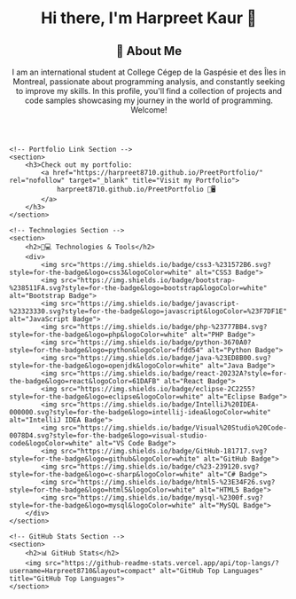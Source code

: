 <!DOCTYPE html>
<html lang="en">
<head>
    <meta charset="UTF-8">
    <meta name="viewport" content="width=device-width, initial-scale=1.0">
    <meta name="description" content="Harpreet Kaur's Portfolio - Showcasing projects, technologies, and programming skills.">
    <title>Harpreet Kaur's Portfolio</title>
</head>
<body>
    <!-- About Me Section -->
    <header>
        <h1>Hi there, I'm Harpreet Kaur 👋</h1>
        <h2>💼 About Me</h2>
        <p>
            I am an international student at College Cégep de la Gaspésie et des Îles in Montreal, passionate about programming analysis, and constantly seeking to improve my skills. 
            In this profile, you'll find a collection of projects and code samples showcasing my journey in the world of programming. Welcome!
        </p>
 </header>

    <!-- Portfolio Link Section -->
    <section>
        <h3>Check out my portfolio: 
            <a href="https://harpreet8710.github.io/PreetPortfolio/" rel="nofollow" target="_blank" title="Visit my Portfolio">
                harpreet8710.github.io/PreetPortfolio 🌟🖥️
            </a>
        </h3>
    </section>

    <!-- Technologies Section -->
    <section>
        <h2>🚀💻 Technologies & Tools</h2>
        <div>
            <img src="https://img.shields.io/badge/css3-%231572B6.svg?style=for-the-badge&logo=css3&logoColor=white" alt="CSS3 Badge">
            <img src="https://img.shields.io/badge/bootstrap-%238511FA.svg?style=for-the-badge&logo=bootstrap&logoColor=white" alt="Bootstrap Badge">
            <img src="https://img.shields.io/badge/javascript-%23323330.svg?style=for-the-badge&logo=javascript&logoColor=%23F7DF1E" alt="JavaScript Badge">
            <img src="https://img.shields.io/badge/php-%23777BB4.svg?style=for-the-badge&logo=php&logoColor=white" alt="PHP Badge">
            <img src="https://img.shields.io/badge/python-3670A0?style=for-the-badge&logo=python&logoColor=ffdd54" alt="Python Badge">
            <img src="https://img.shields.io/badge/java-%23ED8B00.svg?style=for-the-badge&logo=openjdk&logoColor=white" alt="Java Badge">
            <img src="https://img.shields.io/badge/react-20232A?style=for-the-badge&logo=react&logoColor=61DAFB" alt="React Badge">
            <img src="https://img.shields.io/badge/eclipse-2C2255?style=for-the-badge&logo=eclipse&logoColor=white" alt="Eclipse Badge">
            <img src="https://img.shields.io/badge/IntelliJ%20IDEA-000000.svg?style=for-the-badge&logo=intellij-idea&logoColor=white" alt="IntelliJ IDEA Badge">
            <img src="https://img.shields.io/badge/Visual%20Studio%20Code-0078D4.svg?style=for-the-badge&logo=visual-studio-code&logoColor=white" alt="VS Code Badge">
            <img src="https://img.shields.io/badge/GitHub-181717.svg?style=for-the-badge&logo=github&logoColor=white" alt="GitHub Badge">
            <img src="https://img.shields.io/badge/c%23-239120.svg?style=for-the-badge&logo=c-sharp&logoColor=white" alt="C# Badge">
            <img src="https://img.shields.io/badge/html5-%23E34F26.svg?style=for-the-badge&logo=html5&logoColor=white" alt="HTML5 Badge">
            <img src="https://img.shields.io/badge/mysql-%2300f.svg?style=for-the-badge&logo=mysql&logoColor=white" alt="MySQL Badge">
        </div>
    </section>

    <!-- GitHub Stats Section -->
    <section>
        <h2>📊 GitHub Stats</h2>
        <img src="https://github-readme-stats.vercel.app/api/top-langs/?username=Harpreet8710&layout=compact" alt="GitHub Top Languages" title="GitHub Top Languages">
    </section>
</body>
</html>
